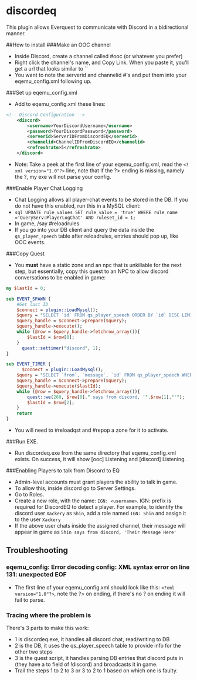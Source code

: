 # discordeq
This plugin allows Everquest to communicate with Discord in a bidirectional manner.

##How to install
###Make an OOC channel
* Inside Discord, create a channel called #ooc (or whatever you prefer)
* Right click the channel's name, and Copy Link. When you paste it, you'll get a url that looks similar to ``
* You want to note the serverid and channelid #'s and put them into your eqemu_config.xml following up.

###Set up eqemu_config.xml
* Add to eqemu_config.xml these lines:
```xml
<!-- Discord Configuration -->
	<discord>
		<username>YourDiscordUsername</username>
		<password>YourDiscordPassword</password>
		<serverid>ServerIDFromDiscordEQ</serverid>
		<channelid>ChannelIDFromDiscordEQ</channelid>
		<refreshrate>5</refreshrate>
	</discord>
```
* Note: Take a peek at the first line of your eqemu_config.xml, read the `<?xml version="1.0"?>` line, note that if the ?> ending is missing, namely the ?, my exe will not parse your config.

###Enable Player Chat Logging
* Chat Logging allows all player-chat events to be stored in the DB. If you do not have this enabled, run this in a MySQL client:
* ```sql UPDATE rule_values SET rule_value = 'true' WHERE rule_name ='QueryServ:PlayerLogChat' AND ruleset_id = 1; ```
* In game, /say #reloadrules
* If you go into your DB client and query the data inside the `qs_player_speech` table after reloadrules, entries should pop up, like OOC events.


###Copy Quest
* You **must** have a static zone and an npc that is unkillable for the next step, but essentially, copy this quest to an NPC to allow discord conversations to be enabled in game:
```perl 
my $lastId = 0;

sub EVENT_SPAWN {
    #Get last ID
    $connect = plugin::LoadMysql();
    $query = "SELECT `id` FROM qs_player_speech ORDER BY `id` DESC LIMIT 1";
    $query_handle = $connect->prepare($query);
    $query_handle->execute();
    while (@row = $query_handle->fetchrow_array()){
        $lastId = $row[0];
    }
      quest::settimer("discord", 1);
}

sub EVENT_TIMER {
      $connect = plugin::LoadMysql();
    $query = "SELECT `from`, `message`, `id` FROM qs_player_speech WHERE `id` > ? AND `type` = 5 AND `to` = '!discord' LIMIT 1";
    $query_handle = $connect->prepare($query);
    $query_handle->execute($lastId);
    while (@row = $query_handle->fetchrow_array()){
        quest::we(260, $row[0]." says from discord, '".$row[1]."'");
        $lastId = $row[2];
    }
    return
}
```
* You will need to #reloadqst and #repop a zone for it to activate.

###Run EXE.
* Run discordeq.exe from the same directory that eqemu_config.xml exists. On success, it will show [ooc] Listening and [discord] Listening.
 

###Enabling Players to talk from Discord to EQ
* Admin-level accounts must grant players the ability to talk in game. 
* To allow this, inside discord go to Server Settings.
* Go to Roles.
* Create a new role, with the name: `IGN: <username>`. IGN: prefix is required for DiscordEQ to detect a player. For example, to identify the discord user `Xackery` as `Shin`, add a role named `IGN: Shin` and assign it to the user `Xackery`
* If the above user chats inside the assigned channel, their message will appear in game as `Shin says from discord, 'Their Message Here'`

## Troubleshooting

### eqemu_config: Error decoding config: XML syntax error on line 131: unexpected EOF
* The first line of your eqemu_config.xml should look like this: `<?xml version="1.0"?>`, note the ?> on ending, if there's no ? on ending it will fail to parse.
 
### Tracing where the problem is
There's 3 parts to make this work:
* 1 is discordeq.exe, it handles all discord chat, read/writing to DB
* 2 is the DB, it uses the qs_player_speech table to provide info for the other two steps
* 3 is the quest script, it handles parsing DB entries that discord puts in (they have a to field of !discord) and broadcasts it in game.
* Trail the steps 1 to 2 to 3 or 3 to 2 to 1 based on which one is faulty.


